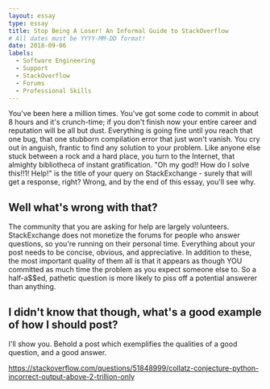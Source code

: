 ```yaml
---
layout: essay
type: essay
title: Stop Being A Loser! An Informal Guide to StackOverflow
# All dates must be YYYY-MM-DD format!
date: 2018-09-06
labels:
  - Software Engineering
  - Support
  - StackOverflow
  - Forums
  - Professional Skills
---
```


You've been here a million times. You've got some code to commit in about 8 hours and it's crunch-time; if you don't finish now your entire
career and reputation will be all but dust. Everything is going fine until you reach that one bug, that one stubborn compilation error
that just won't vanish. You cry out in anguish, frantic to find any solution to your problem. Like anyone else stuck between a rock and a
hard place, you turn to the Internet, that almighty bibliotheca of instant gratification. "Oh my god!! How do I solve this!!1! Help!" is
the title of your query on StackExchange - surely that will get a response, right? Wrong, and by the end of this essay, you'll see why.

## Well what's wrong with that?

The community that you are asking for help are largely volunteers. StackExchange does not monetize the forums for people who answer
questions, so you're running on their personal time. Everything about your post needs to be concise, obvious, and appreciative. In addition
to these, the most important quality of them all is that it appears as though YOU committed as much time the problem as you expect someone
else to. So a half-a$$ed, pathetic question is more likely to piss off a potential answerer than anything.

## I didn't know that though, what's a good example of how I should post?

I'll show you. Behold a post which exemplifies the qualities of a good question, and a good answer. 

https://stackoverflow.com/questions/51848999/collatz-conjecture-python-incorrect-output-above-2-trillion-only
